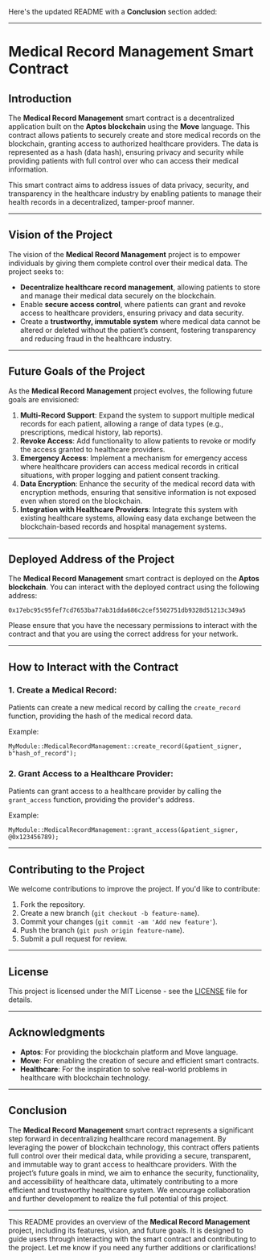 Here's the updated README with a **Conclusion** section added:

---

# **Medical Record Management Smart Contract**

## **Introduction**

The **Medical Record Management** smart contract is a decentralized application built on the **Aptos blockchain** using the **Move** language. This contract allows patients to securely create and store medical records on the blockchain, granting access to authorized healthcare providers. The data is represented as a hash (data hash), ensuring privacy and security while providing patients with full control over who can access their medical information.

This smart contract aims to address issues of data privacy, security, and transparency in the healthcare industry by enabling patients to manage their health records in a decentralized, tamper-proof manner.

---

## **Vision of the Project**

The vision of the **Medical Record Management** project is to empower individuals by giving them complete control over their medical data. The project seeks to:
- **Decentralize healthcare record management**, allowing patients to store and manage their medical data securely on the blockchain.
- Enable **secure access control**, where patients can grant and revoke access to healthcare providers, ensuring privacy and data security.
- Create a **trustworthy, immutable system** where medical data cannot be altered or deleted without the patient’s consent, fostering transparency and reducing fraud in the healthcare industry.

---

## **Future Goals of the Project**

As the **Medical Record Management** project evolves, the following future goals are envisioned:

1. **Multi-Record Support**: Expand the system to support multiple medical records for each patient, allowing a range of data types (e.g., prescriptions, medical history, lab reports).
2. **Revoke Access**: Add functionality to allow patients to revoke or modify the access granted to healthcare providers.
3. **Emergency Access**: Implement a mechanism for emergency access where healthcare providers can access medical records in critical situations, with proper logging and patient consent tracking.
4. **Data Encryption**: Enhance the security of the medical record data with encryption methods, ensuring that sensitive information is not exposed even when stored on the blockchain.
5. **Integration with Healthcare Providers**: Integrate this system with existing healthcare systems, allowing easy data exchange between the blockchain-based records and hospital management systems.

---

## **Deployed Address of the Project**

The **Medical Record Management** smart contract is deployed on the **Aptos blockchain**. You can interact with the deployed contract using the following address:

```Tx Hash:-
0x17ebc95c95fef7cd7653ba77ab31dda686c2cef5502751db9328d51213c349a5
```

Please ensure that you have the necessary permissions to interact with the contract and that you are using the correct address for your network.

---

## **How to Interact with the Contract**

### **1. Create a Medical Record:**
Patients can create a new medical record by calling the `create_record` function, providing the hash of the medical record data.

Example:
```move
MyModule::MedicalRecordManagement::create_record(&patient_signer, b"hash_of_record");
```

### **2. Grant Access to a Healthcare Provider:**
Patients can grant access to a healthcare provider by calling the `grant_access` function, providing the provider's address.

Example:
```move
MyModule::MedicalRecordManagement::grant_access(&patient_signer, @0x123456789);
```

---

## **Contributing to the Project**

We welcome contributions to improve the project. If you'd like to contribute:
1. Fork the repository.
2. Create a new branch (`git checkout -b feature-name`).
3. Commit your changes (`git commit -am 'Add new feature'`).
4. Push the branch (`git push origin feature-name`).
5. Submit a pull request for review.

---

## **License**

This project is licensed under the MIT License - see the [LICENSE](LICENSE) file for details.

---

## **Acknowledgments**

- **Aptos**: For providing the blockchain platform and Move language.
- **Move**: For enabling the creation of secure and efficient smart contracts.
- **Healthcare**: For the inspiration to solve real-world problems in healthcare with blockchain technology.

---

## **Conclusion**

The **Medical Record Management** smart contract represents a significant step forward in decentralizing healthcare record management. By leveraging the power of blockchain technology, this contract offers patients full control over their medical data, while providing a secure, transparent, and immutable way to grant access to healthcare providers. With the project’s future goals in mind, we aim to enhance the security, functionality, and accessibility of healthcare data, ultimately contributing to a more efficient and trustworthy healthcare system. We encourage collaboration and further development to realize the full potential of this project.

---

This README provides an overview of the **Medical Record Management** project, including its features, vision, and future goals. It is designed to guide users through interacting with the smart contract and contributing to the project. Let me know if you need any further additions or clarifications!